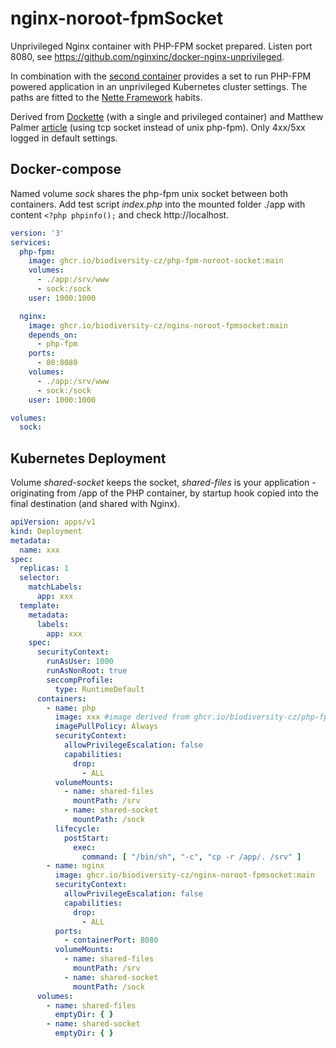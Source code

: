 # nginx-noroot-fpmSocket
Unprivileged Nginx container with PHP-FPM socket prepared. Listen port 8080, see https://github.com/nginxinc/docker-nginx-unprivileged.

In combination with the [second container](https://github.com/biodiversity-cz/php-fpm-noroot-socket) provides a set to run PHP-FPM powered application in an unprivileged Kubernetes cluster settings. The paths are fitted to the [Nette Framework](https://nette.org/) habits.

Derived from [Dockette](https://github.com/dockette/web) (with a single and privileged container) and Matthew Palmer [article](https://matthewpalmer.net/kubernetes-app-developer/articles/php-fpm-nginx-kubernetes.html) (using tcp socket instead of unix php-fpm). Only 4xx/5xx logged in default settings.

## Docker-compose
Named volume *sock* shares the php-fpm unix socket between both containers.
Add test script *index.php* into the mounted folder ./app with content ```<?php phpinfo();``` and check http://localhost.

```yaml
version: '3'
services:
  php-fpm:
    image: ghcr.io/biodiversity-cz/php-fpm-noroot-socket:main
    volumes:
      - ./app:/srv/www
      - sock:/sock
    user: 1000:1000

  nginx:
    image: ghcr.io/biodiversity-cz/nginx-noroot-fpmsocket:main
    depends_on:
      - php-fpm
    ports:
      - 80:8080
    volumes:
      - ./app:/srv/www
      - sock:/sock
    user: 1000:1000

volumes:
  sock:
```

## Kubernetes Deployment
Volume *shared-socket* keeps the socket, *shared-files* is your application - originating from /app of the PHP container, by startup hook copied into the final destination (and shared with Nginx).
```yaml
apiVersion: apps/v1
kind: Deployment
metadata:
  name: xxx
spec:
  replicas: 1
  selector:
    matchLabels:
      app: xxx
  template:
    metadata:
      labels:
        app: xxx
    spec:
      securityContext:
        runAsUser: 1000
        runAsNonRoot: true
        seccompProfile:
          type: RuntimeDefault
      containers:
        - name: php
          image: xxx #image derived from ghcr.io/biodiversity-cz/php-fpm-noroot-socket:main - in the Dockerfile is your app  COPY to /app (!), see Palmer's article
          imagePullPolicy: Always
          securityContext:
            allowPrivilegeEscalation: false
            capabilities:
              drop:
                - ALL
          volumeMounts:
            - name: shared-files
              mountPath: /srv
            - name: shared-socket
              mountPath: /sock
          lifecycle:
            postStart:
              exec:
                command: [ "/bin/sh", "-c", "cp -r /app/. /srv" ]
        - name: nginx
          image: ghcr.io/biodiversity-cz/nginx-noroot-fpmsocket:main
          securityContext:
            allowPrivilegeEscalation: false
            capabilities:
              drop:
                - ALL
          ports:
            - containerPort: 8080
          volumeMounts:
            - name: shared-files
              mountPath: /srv
            - name: shared-socket
              mountPath: /sock
      volumes:
        - name: shared-files
          emptyDir: { }
        - name: shared-socket
          emptyDir: { }
```